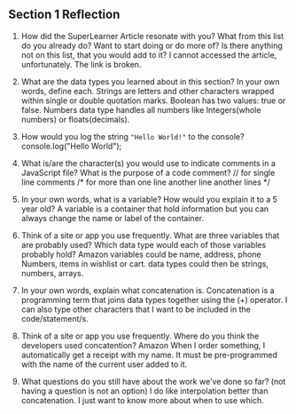 ## Section 1 Reflection

1. How did the SuperLearner Article resonate with you? What from this list do you already do? Want to start doing or do more of? Is there anything not on this list, that you would add to it?
I cannot accessed the article, unfortunately. The link is broken.
2. What are the data types you learned about in this section? In your own words, define each.
Strings are letters and other characters wrapped within single or double quotation marks.
Boolean has two values: true or false.
Numbers data type handles all numbers like Integers(whole numbers) or floats(decimals).
3. How would you log the string `"Hello World!"` to the console?
console.log("Hello World");
4. What is/are the character(s) you would use to indicate comments in a JavaScript file? What is the purpose of a code comment?
// for single line comments
/*
for more than one line
another line
another lines
*/
5. In your own words, what is a variable? How would you explain it to a 5 year old?
A variable is a container that hold information but you can always change the name or label of the container.
6. Think of a site or app you use frequently. What are three variables that are probably used? Which data type would each of those variables probably hold?
Amazon
variables could be name, address, phone Numbers, items in wishlist or cart.
data types could then be strings, numbers, arrays.

7. In your own words, explain what concatenation is.
Concatenation is a programming term that joins data types together using the (+) operator. I can also type other characters that I want to be included in the code/statement/s.

8. Think of a site or app you use frequently. Where do you think the developers used concatention?
Amazon
When I order something, I automatically get a receipt with my name. It must be pre-programmed with the name of the current user added to it.

9. What questions do you still have about the work we've done so far? (not having a question is not an option)
I do like interpolation better than concatenation. I just want to know more about when to use which.
